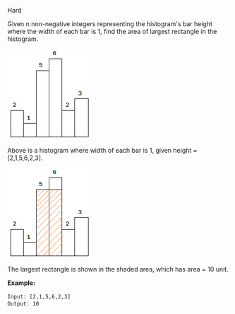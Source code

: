 Hard

Given n non-negative integers representing the histogram's bar height where the width of each bar is 1, find the area of largest rectangle in the histogram.

 
![84_histogram](https://github.com/wilwfy/LeetCode/blob/master/0084.%20Largest%20Rectangle%20in%20Histogram/84_histogram.png)

Above is a histogram where width of each bar is 1, given height = [2,1,5,6,2,3].

 
![84_histogram_area](https://github.com/wilwfy/LeetCode/blob/master/0084.%20Largest%20Rectangle%20in%20Histogram/84_histogram_area.png)

The largest rectangle is shown in the shaded area, which has area = 10 unit.

 

**Example:**
```
Input: [2,1,5,6,2,3]
Output: 10
